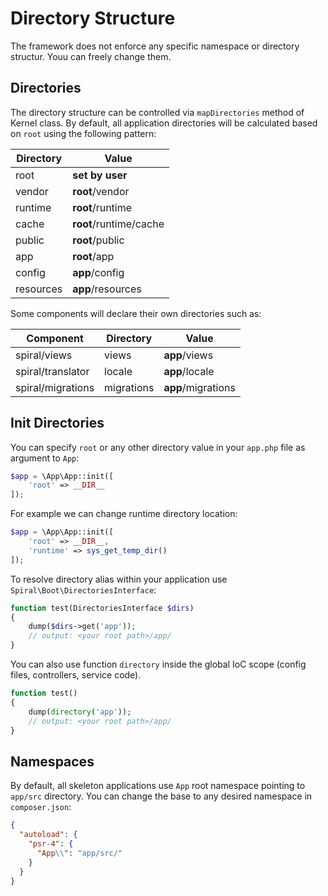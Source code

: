 # Directory Structure
The framework does not enforce any specific namespace or directory structur. Youu can freely change them.

## Directories
The directory structure can be controlled via `mapDirectories` method of Kernel class. By
default, all application directories will be calculated based on `root` using the following pattern:

Directory | Value 
---       | ---
root      | **set by user**
vendor    | **root**/vendor
runtime   | **root**/runtime
cache     | **root**/runtime/cache
public    | **root**/public
app       | **root**/app
config    | **app**/config
resources | **app**/resources

Some components will declare their own directories such as:

Component         | Directory  | Value 
---               | ---        | ---
spiral/views      | views      | **app**/views
spiral/translator | locale     | **app**/locale
spiral/migrations | migrations | **app**/migrations

## Init Directories
You can specify `root` or any other directory value in your `app.php` file as argument to `App`:

```php
$app = \App\App::init([
    'root' => __DIR__
]);
```

For example we can change runtime directory location:

```php
$app = \App\App::init([
    'root' => __DIR__, 
    'runtime' => sys_get_temp_dir()
]);
```

To resolve directory alias within your application use `Spiral\Boot\DirectoriesInterface`:

```php
function test(DirectoriesInterface $dirs)
{
    dump($dirs->get('app'));
    // output: <your root path>/app/
}
```

You can also use function `directory` inside the global IoC scope (config files, controllers, service code).

```php
function test()
{
    dump(directory('app'));
    // output: <your root path>/app/
}
```

## Namespaces
By default, all skeleton applications use `App` root namespace pointing to `app/src` directory. You can change the base 
to any desired namespace in `composer.json`:

```json
{
  "autoload": {
    "psr-4": {
      "App\\": "app/src/"
    }
  }
}
```
